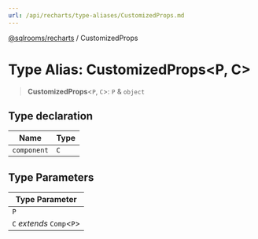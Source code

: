 ```yaml
---
url: /api/recharts/type-aliases/CustomizedProps.md
---
```

[@sqlrooms/recharts](../index.md) / CustomizedProps

# Type Alias: CustomizedProps\<P, C>

> **CustomizedProps**<`P`, `C`>: `P` & `object`

## Type declaration

| Name | Type |
| ------ | ------ |
| `component` | `C` |

## Type Parameters

| Type Parameter |
| ------ |
| `P` |
| `C` *extends* `Comp`<`P`> |
